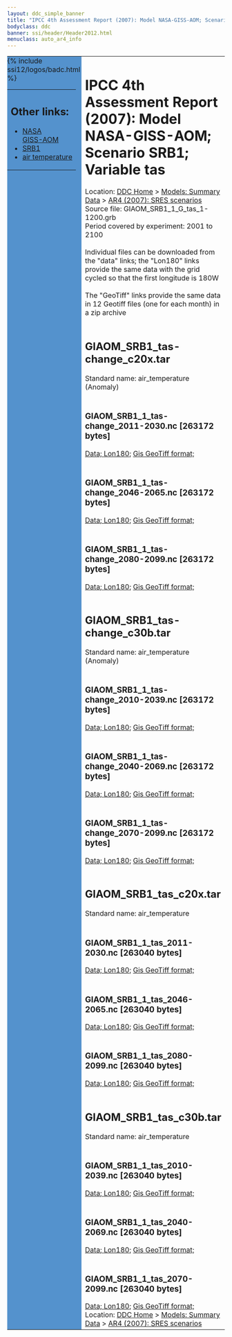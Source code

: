 ```yaml
---
layout: ddc_simple_banner
title: "IPCC 4th Assessment Report (2007): Model NASA-GISS-AOM; Scenario SRB1; Variable tas"
bodyclass: ddc
banner: ssi/header/Header2012.html
menuclass: auto_ar4_info
---
```



<table width="100%" border="0" cellspacing="0" cellpadding="0" style="border-collapse: collapse;">
<tr style="margin:0;padding:0;border:0;">
<td style="margin:0;padding:0;border:0;height:1pt;width:150pt;background:#5492CD;" valign="top" >

<div id="lh-col2" class="auto_ar4_info">
<table class="menumain" bgcolor="#5492CD" cellspacing="0" width="100%" border="0">
<tr><td>
<h2> Other links:</h2>
<ul>
<li><a href="/auto/ar4/model-NASA-GISS-AOM.html">NASA<br/>GISS-AOM</a></li>
<li><a href="/auto/ar4/scenario-SRB1.html">SRB1</a></li>
<li><a href="/auto/ar4/var-air_temperature.html">air temperature</a></li>
</ul>
</td></tr>
{% include ssi12/logos/badc.html %}
</table>
</div>
</td>
<td><h1>IPCC 4th Assessment Report (2007): Model NASA-GISS-AOM; Scenario SRB1; Variable tas</h1>

<!-- Breadcrumb1 -->
<div id="breadcrumb1" align="left">
Location: <a href="/index.html">DDC Home</a> > <a href="/sim/gcm_clim/">Models: Summary Data</a>
> <a href="/sim/gcm_clim/SRES_AR4/index.html">AR4 (2007): SRES scenarios</a>
</div>
<!-- End of Breadcrumb1 -->Source file: GIAOM_SRB1_1_G_tas_1-1200.grb
<br/>
Period covered by experiment: 2001 to 2100<br/>
<br/>Individual files can be downloaded from the "data" links; the "Lon180" links provide the same data
         with the grid cycled so that the first longitude is 180W<br/>
<br/>The "GeoTiff" links provide the same data in 12 Geotiff files (one for each month)
          in a zip archive<br/>
<br/><h2>GIAOM_SRB1_tas-change_c20x.tar</h2>
Standard name: air_temperature (Anomaly)<br>
<br/><h3>GIAOM_SRB1_1_tas-change_2011-2030.nc [263172 bytes]</h3>
<a href="http://apps.ipcc-data.org/cgi-bin/downl/ar4_nc/tas/GIAOM_SRB1_1_tas-change_2011-2030.nc">Data; </a><a href="http://apps.ipcc-data.org/cgi-bin/downl/ar4_nc/tas/GIAOM_SRB1_1_tas-change_2011-2030.cyto180.nc"> Lon180</a>; <a href="/cgi-bin/downl/ar4_tif/tas/GIAOM_SRB1_1_tas-change_2011-2030.zip">Gis GeoTiff format; </a><br/>
<br/><h3>GIAOM_SRB1_1_tas-change_2046-2065.nc [263172 bytes]</h3>
<a href="http://apps.ipcc-data.org/cgi-bin/downl/ar4_nc/tas/GIAOM_SRB1_1_tas-change_2046-2065.nc">Data; </a><a href="http://apps.ipcc-data.org/cgi-bin/downl/ar4_nc/tas/GIAOM_SRB1_1_tas-change_2046-2065.cyto180.nc"> Lon180</a>; <a href="/cgi-bin/downl/ar4_tif/tas/GIAOM_SRB1_1_tas-change_2046-2065.zip">Gis GeoTiff format; </a><br/>
<br/><h3>GIAOM_SRB1_1_tas-change_2080-2099.nc [263172 bytes]</h3>
<a href="http://apps.ipcc-data.org/cgi-bin/downl/ar4_nc/tas/GIAOM_SRB1_1_tas-change_2080-2099.nc">Data; </a><a href="http://apps.ipcc-data.org/cgi-bin/downl/ar4_nc/tas/GIAOM_SRB1_1_tas-change_2080-2099.cyto180.nc"> Lon180</a>; <a href="/cgi-bin/downl/ar4_tif/tas/GIAOM_SRB1_1_tas-change_2080-2099.zip">Gis GeoTiff format; </a><br/>
<br/><h2>GIAOM_SRB1_tas-change_c30b.tar</h2>
Standard name: air_temperature (Anomaly)<br>
<br/><h3>GIAOM_SRB1_1_tas-change_2010-2039.nc [263172 bytes]</h3>
<a href="http://apps.ipcc-data.org/cgi-bin/downl/ar4_nc/tas/GIAOM_SRB1_1_tas-change_2010-2039.nc">Data; </a><a href="http://apps.ipcc-data.org/cgi-bin/downl/ar4_nc/tas/GIAOM_SRB1_1_tas-change_2010-2039.cyto180.nc"> Lon180</a>; <a href="/cgi-bin/downl/ar4_tif/tas/GIAOM_SRB1_1_tas-change_2010-2039.zip">Gis GeoTiff format; </a><br/>
<br/><h3>GIAOM_SRB1_1_tas-change_2040-2069.nc [263172 bytes]</h3>
<a href="http://apps.ipcc-data.org/cgi-bin/downl/ar4_nc/tas/GIAOM_SRB1_1_tas-change_2040-2069.nc">Data; </a><a href="http://apps.ipcc-data.org/cgi-bin/downl/ar4_nc/tas/GIAOM_SRB1_1_tas-change_2040-2069.cyto180.nc"> Lon180</a>; <a href="/cgi-bin/downl/ar4_tif/tas/GIAOM_SRB1_1_tas-change_2040-2069.zip">Gis GeoTiff format; </a><br/>
<br/><h3>GIAOM_SRB1_1_tas-change_2070-2099.nc [263172 bytes]</h3>
<a href="http://apps.ipcc-data.org/cgi-bin/downl/ar4_nc/tas/GIAOM_SRB1_1_tas-change_2070-2099.nc">Data; </a><a href="http://apps.ipcc-data.org/cgi-bin/downl/ar4_nc/tas/GIAOM_SRB1_1_tas-change_2070-2099.cyto180.nc"> Lon180</a>; <a href="/cgi-bin/downl/ar4_tif/tas/GIAOM_SRB1_1_tas-change_2070-2099.zip">Gis GeoTiff format; </a><br/>
<br/><h2>GIAOM_SRB1_tas_c20x.tar</h2>
Standard name: air_temperature<br>
<br/><h3>GIAOM_SRB1_1_tas_2011-2030.nc [263040 bytes]</h3>
<a href="http://apps.ipcc-data.org/cgi-bin/downl/ar4_nc/tas/GIAOM_SRB1_1_tas_2011-2030.nc">Data; </a><a href="http://apps.ipcc-data.org/cgi-bin/downl/ar4_nc/tas/GIAOM_SRB1_1_tas_2011-2030.cyto180.nc"> Lon180</a>; <a href="/cgi-bin/downl/ar4_tif/tas/GIAOM_SRB1_1_tas_2011-2030.zip">Gis GeoTiff format; </a><br/>
<br/><h3>GIAOM_SRB1_1_tas_2046-2065.nc [263040 bytes]</h3>
<a href="http://apps.ipcc-data.org/cgi-bin/downl/ar4_nc/tas/GIAOM_SRB1_1_tas_2046-2065.nc">Data; </a><a href="http://apps.ipcc-data.org/cgi-bin/downl/ar4_nc/tas/GIAOM_SRB1_1_tas_2046-2065.cyto180.nc"> Lon180</a>; <a href="/cgi-bin/downl/ar4_tif/tas/GIAOM_SRB1_1_tas_2046-2065.zip">Gis GeoTiff format; </a><br/>
<br/><h3>GIAOM_SRB1_1_tas_2080-2099.nc [263040 bytes]</h3>
<a href="http://apps.ipcc-data.org/cgi-bin/downl/ar4_nc/tas/GIAOM_SRB1_1_tas_2080-2099.nc">Data; </a><a href="http://apps.ipcc-data.org/cgi-bin/downl/ar4_nc/tas/GIAOM_SRB1_1_tas_2080-2099.cyto180.nc"> Lon180</a>; <a href="/cgi-bin/downl/ar4_tif/tas/GIAOM_SRB1_1_tas_2080-2099.zip">Gis GeoTiff format; </a><br/>
<br/><h2>GIAOM_SRB1_tas_c30b.tar</h2>
Standard name: air_temperature<br>
<br/><h3>GIAOM_SRB1_1_tas_2010-2039.nc [263040 bytes]</h3>
<a href="http://apps.ipcc-data.org/cgi-bin/downl/ar4_nc/tas/GIAOM_SRB1_1_tas_2010-2039.nc">Data; </a><a href="http://apps.ipcc-data.org/cgi-bin/downl/ar4_nc/tas/GIAOM_SRB1_1_tas_2010-2039.cyto180.nc"> Lon180</a>; <a href="/cgi-bin/downl/ar4_tif/tas/GIAOM_SRB1_1_tas_2010-2039.zip">Gis GeoTiff format; </a><br/>
<br/><h3>GIAOM_SRB1_1_tas_2040-2069.nc [263040 bytes]</h3>
<a href="http://apps.ipcc-data.org/cgi-bin/downl/ar4_nc/tas/GIAOM_SRB1_1_tas_2040-2069.nc">Data; </a><a href="http://apps.ipcc-data.org/cgi-bin/downl/ar4_nc/tas/GIAOM_SRB1_1_tas_2040-2069.cyto180.nc"> Lon180</a>; <a href="/cgi-bin/downl/ar4_tif/tas/GIAOM_SRB1_1_tas_2040-2069.zip">Gis GeoTiff format; </a><br/>
<br/><h3>GIAOM_SRB1_1_tas_2070-2099.nc [263040 bytes]</h3>
<a href="http://apps.ipcc-data.org/cgi-bin/downl/ar4_nc/tas/GIAOM_SRB1_1_tas_2070-2099.nc">Data; </a><a href="http://apps.ipcc-data.org/cgi-bin/downl/ar4_nc/tas/GIAOM_SRB1_1_tas_2070-2099.cyto180.nc"> Lon180</a>; <a href="/cgi-bin/downl/ar4_tif/tas/GIAOM_SRB1_1_tas_2070-2099.zip">Gis GeoTiff format; </a><br/>
<!-- Breadcrumb2 -->
<div id="breadcrumb2" align="left">
Location: <a href="/index.html">DDC Home</a> > <a href="/sim/gcm_clim/">Models: Summary Data</a>
> <a href="/sim/gcm_clim/SRES_AR4/index.html">AR4 (2007): SRES scenarios</a>
</div>
<!-- End of Breadcrumb2 --></td></tr></table>
